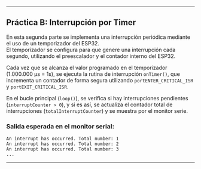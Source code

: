 
---

## Práctica B: Interrupción por Timer

En esta segunda parte se implementa una interrupción periódica mediante el uso de un temporizador del ESP32.  
El temporizador se configura para que genere una interrupción cada segundo, utilizando el preescalador y el contador interno del ESP32.

Cada vez que se alcanza el valor programado en el temporizador (1.000.000 µs = 1s), se ejecuta la rutina de interrupción `onTimer()`, que incrementa un contador de forma segura utilizando `portENTER_CRITICAL_ISR` y `portEXIT_CRITICAL_ISR`.

En el bucle principal (`loop()`), se verifica si hay interrupciones pendientes (`interruptCounter > 0`), y si es así, se actualiza el contador total de interrupciones (`totalInterruptCounter`) y se muestra por el monitor serie.

### Salida esperada en el monitor serial:
```
An interrupt has occurred. Total number: 1
An interrupt has occurred. Total number: 2
An interrupt has occurred. Total number: 3
...
```

---
